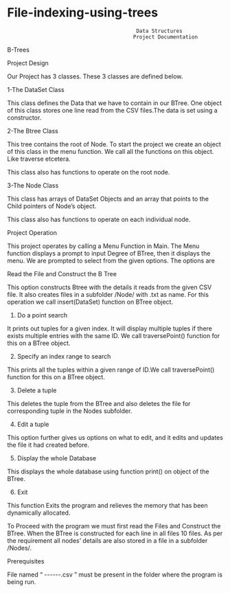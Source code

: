 # File-indexing-using-trees

                                              Data Structures  
                                             Project Documentation 
 
 
 B-Trees

Project Design 
 
Our Project has 3 classes. These 3 classes are defined below. 
 
1-The DataSet Class
 
This class defines the Data that we have to contain in our BTree. One object of this class stores one line read from the CSV files.The data is set using a constructor. 
 
2-The Btree 	Class
 
This tree contains the root of Node. To start the project we create an object of this class	 in the menu function. We call all the functions on this object. Like traverse etcetera. 
 
This class also has functions to operate on the root node. 
 
3-The Node 	Class
 
This class has arrays of DataSet 	Objects and an array that points to the Child pointers	 of Node’s object. 
 
This class also has functions to operate on each individual node. 
 
Project Operation  
 
This project operates by calling a Menu Function in Main. The Menu function displays a prompt to input Degree of BTree, then it displays the menu. We are prompted to select from the given options. The options are 

Read the File and Construct the B Tree 
 
This option constructs Btree with the details it reads from the given CSV file. It also creates files in a subfolder /Node/ with <id>.txt as name. For this operation we call insert(DataSet) 	function on BTree object.	 
 
1.	Do a point search 
 
It prints out tuples for a given index. It will display multiple tuples if there 	 exists multiple entries with the same ID. We call traversePoint() 	function	 for this on a BTree object. 
 
 
2.	Specify an index range to search 
 
This prints all the tuples within a given range of ID.We call traversePoint()	 function for this on a BTree object. 
 
3.	Delete a tuple 
 
This deletes the tuple from the BTree and also deletes the file for corresponding tuple in the Nodes subfolder. 
 
4.	Edit a tuple 
 
This option further gives us options on what to edit, and it edits and updates the file it had created before. 
 
5.	Display the whole Database 
 
This displays the whole database using function print() on object of the	  BTree. 
 
6.	Exit 
 
This function Exits the program and relieves the memory that has been dynamically allocated. 
 
To Proceed with the program we must first read the Files and Construct the BTree. When the BTree is constructed for each line in all files 10 files. As per the requirement all nodes’ details are also stored in a file in a subfolder /Nodes/. 
 
Prerequisites  
 
File named “ ------.csv ” must be present in the folder where the program is being run. 
 
 
 
